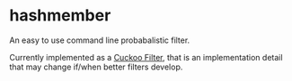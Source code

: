 # hashmember

An easy to use command line probabalistic filter.

Currently implemented as a [Cuckoo Filter](https://github.com/seiflotfy/cuckoofilter), that is an implementation detail that may change if/when better filters develop.


